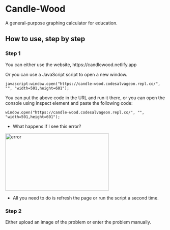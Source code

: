 # Candle-Wood
A general-purpose graphing calculator for education.

## How to use, step by step

### Step 1
<p>You can either use the website, https://candlewood.netlify.app</p>
<p>Or you can use a JavaScript script to open a new window.</p>

```
javascript:window.open("https://candle-wood.codesalvageon.repl.co/", "", "width=501,height=601");
```

<p>You can put the above code in the URL and run it there, or you can open the console using inspect element and paste the following code:</p>

```
window.open("https://candle-wood.codesalvageon.repl.co/", "", "width=501,height=601");
```

* What happens if I see this error?
<img src="https://codesalvageon.github.io/magichat/images/Screen%20Shot%202022-03-27%20at%209.06.32%20PM.png" alt="error" width="325" height="180"/>

* All you need to do is refresh the page or run the script a second time.

### Step 2
<p>Either upload an image of the problem or enter the problem manually.</p>
